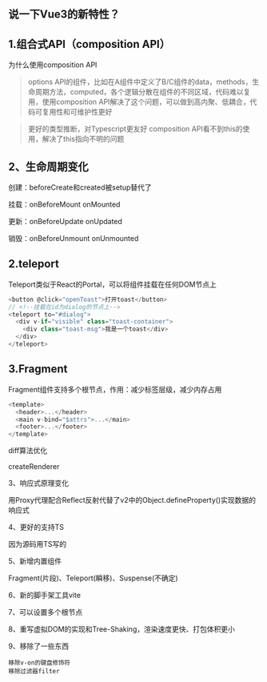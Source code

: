 ## 说一下Vue3的新特性？
## 1.组合式API（composition API）


为什么使用composition API

> options API的组件，比如在A组件中定义了B/C组件的data，methods，生命周期方法，computed，各个逻辑分散在组件的不同区域，代码难以复用，使用composition API解决了这个问题，可以做到高内聚、低耦合，代码可复用性和可维护性更好


> 更好的类型推断，对Typescript更友好
> composition API看不到this的使用，解决了this指向不明的问题



## 2、生命周期变化

创建：beforeCreate和created被setup替代了

挂载：onBeforeMount onMounted

更新：onBeforeUpdate onUpdated

销毁：onBeforeUnmount onUnmounted

## 2.teleport

Teleport类似于React的Portal，可以将组件挂载在任何DOM节点上
```js
<button @click="openToast">打开toast</button>
// <!--挂载在id为dialog的节点上-->
<teleport to="#dialog">
  <div v-if="visible" class="toast-container">
    <div class="toast-msg">我是一个toast</div>
  </div>
</teleport>
```

## 3.Fragment
Fragment组件支持多个根节点，作用：减少标签层级，减少内存占用
```js
<template>
  <header>...</header>
  <main v-bind="$attrs">...</main>
  <footer>...</footer>
</template>
```

diff算法优化

createRenderer


3、响应式原理变化

用Proxy代理配合Reflect反射代替了v2中的Object.defineProperty()实现数据的响应式


4、更好的支持TS

因为源码用TS写的


5、新增内置组件

Fragment(片段)、Teleport(瞬移)、Suspense(不确定)



6、新的脚手架工具vite

7、可以设置多个根节点

8、重写虚拟DOM的实现和Tree-Shaking，渲染速度更快、打包体积更小

9、移除了一些东西

    移除v-on的键盘修饰符
    移除过滤器filter




